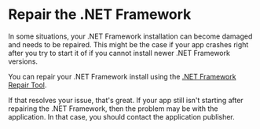 # Repair the .NET Framework

In some situations, your .NET Framework installation can become damaged and needs to be repaired. This might be the case if your app crashes right after you try to start it of if you cannot install newer .NET Framework versions.

You can repair your .NET Framework install using the [.NET Framework Repair Tool](http://download.microsoft.com/download/2/B/D/2BDE5459-2225-48B8-830C-AE19CAF038F1/NetFxRepairTool.exe). 

If that resolves your issue, that's great. If your app still isn't starting after repairing the .NET Framework, then the problem may be with the application. In that case, you should contact the application publisher.
